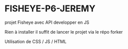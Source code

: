 # FISHEYE-P6-JEREMY
projet Fisheye avec API developper en JS

Rien à installer il suffit de lancer le projet via le répo forker

Utilisation de CSS / JS / HTML 
